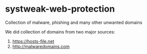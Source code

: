 # systweak-web-protection
Collection of malware, phishing and many other unwanted domains

We did collection of domains from two major sources:
1. https://hosts-file.net
2. http://malwaredomains.com
